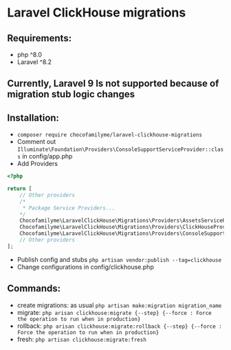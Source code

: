 # Laravel ClickHouse migrations

## Requirements:
- php ^8.0
- Laravel ^8.2

## Currently, Laravel 9 Is not supported because of migration stub logic changes

## Installation:
- `composer require chocofamilyme/laravel-clickhouse-migrations`
- Comment out `Illuminate\Foundation\Providers\ConsoleSupportServiceProvider::class` in config/app.php
- Add Providers
```php
<?php

return [
    // Other providers
    /*
     * Package Service Providers...
    */
    Chocofamilyme\LaravelClickHouse\Migrations\Providers\AssetsServiceProvider::class,
    Chocofamilyme\LaravelClickHouse\Migrations\Providers\ClickHouseProvider::class,
    Chocofamilyme\LaravelClickHouse\Migrations\Providers\ConsoleSupportServiceProvider::class,
    // Other providers
];
```
- Publish config and stubs `php artisan vendor:publish --tag=clickhouse`
- Change configurations in config/clickhouse.php

## Commands:
- create migrations: as usual `php artisan make:migration migration_name`
- migrate: `php arisan clickhouse:migrate {--step} {--force : Force the operation to run when in production}`
- rollback: `php arisan clickhouse:migrate:rollback {--step} {--force : Force the operation to run when in production}`
- fresh: `php artisan clickhouse:migrate:fresh`
